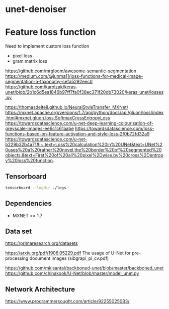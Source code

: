 # unet-denoiser


# Feature loss function
Need to implement custom loss function

* pixel loss
* gram matrix loss

https://github.com/mrgloom/awesome-semantic-segmentation
https://medium.com/@junma11/loss-functions-for-medical-image-segmentation-a-taxonomy-cefa5292eec0
https://github.com/karolzak/keras-unet/blob/2b1c6d5ea1846b97ff7fa0f38ec371f20db73020/keras_unet/losses.py


https://thomasdelteil.github.io/NeuralStyleTransfer_MXNet/
https://mxnet.apache.org/versions/1.7/api/python/docs/api/gluon/loss/index.html#mxnet.gluon.loss.SoftmaxCrossEntropyLoss
https://towardsdatascience.com/u-net-deep-learning-colourisation-of-greyscale-images-ee6c1c61aabe
https://towardsdatascience.com/loss-functions-based-on-feature-activation-and-style-loss-2f0b72fd32a9
https://towardsdatascience.com/u-net-b229b32b4a71#:~:text=Loss%20calculation%20in%20UNet&text=UNet%20uses%20a%20rather%20novel,the%20border%20of%20segmented%20objects.&text=First%20of%20all%20pixel%2Dwise,by%20cross%2Dentropy%20loss%20function.

 ## Tensorboard

 ```sh
 tensorboard --logdir ./logs
 ``` 

## Dependencies 

* MXNET >= 1.7 


## Data set
https://primaresearch.org/datasets

https://arxiv.org/pdf/1906.05229.pdf
The usage of U-Net for pre-processing document images (sibgrapi_pi_cv.pdf)

https://github.com/mkisantal/backboned-unet/blob/master/backboned_unet
https://github.com/chinakook/U-Net/blob/master/model_unet.py

## Network Architecture
https://www.programmersought.com/article/92255025083/
